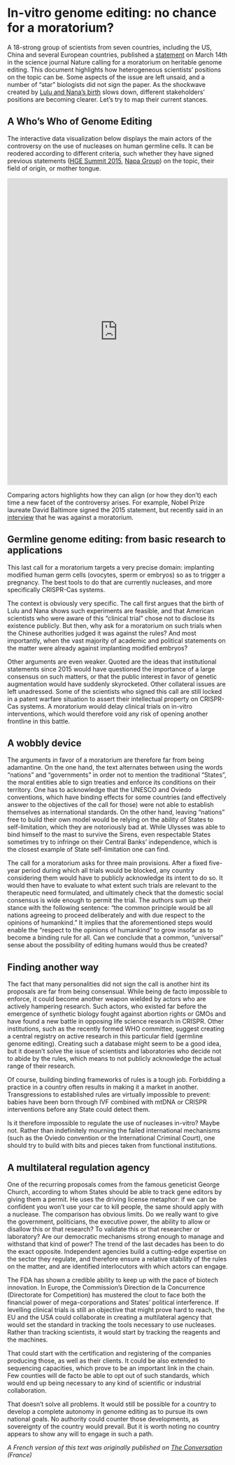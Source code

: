 # In-vitro genome editing: no chance for a moratorium?

A 18-strong group of scientists from seven countries, including the US, China and several European countries, published a [statement](https://www.nature.com/articles/d41586-019-00726-5) on March 14th in the science journal Nature calling for a moratorium on heritable genome editing. This document highlights how heterogeneous scientists’ positions on the topic can be. Some aspects of the issue are left unsaid, and a number of “star” biologists did not sign the paper. As the shockwave created by [Lulu and Nana’s birth](https://theconversation.com/que-savons-nous-de-lulu-et-nana-les-premiers-bebes-crispr-107969) slows down, different stakeholders’ positions are becoming clearer. Let’s try to map their current stances.

## A Who’s Who of Genome Editing
The interactive data visualization below displays the main actors of the controversy on the use of nucleases on human germline cells. It can be reodered according to different criteria, such whether they have signed previous statements ([HGE Summit 2015](http://www8.nationalacademies.org/onpinews/newsitem.aspx?RecordID=12032015a), [Napa Group](https://www.ncbi.nlm.nih.gov/pmc/articles/PMC4394183/)) on the topic, their field of origin, or mother tongue.

<iframe width="100%" height="700px" style="border:0px" src="https://guillaume-levrier.github.io/anthropotype-moratorium/index.html"></iframe>

Comparing actors highlights how they can align (or how they don’t) each time a new facet of the controversy arises. For example, Nobel Prize laureate David Baltimore signed the 2015 statement, but recently said in an [interview](https://www.sciencenews.org/article/nobel-prize-winner-david-baltimore-crispr-babies-ban) that he was against a moratorium.

## Germline genome editing: from basic research to applications
This last call for a moratorium targets a very precise domain: implanting modified human germ cells (ovocytes, sperm or embryos) so as to trigger a pregnancy. The best tools to do that are currently nucleases, and more specifically CRISPR-Cas systems.

The context is obviously very specific. The call first argues that the birth of Lulu and Nana shows such experiments are feasible, and that American scientists who were aware of this “clinical trial” chose not to disclose its existence publicly. But then, why ask for a moratorium on such trials when  the Chinese authorities judged it was against the rules? And most importantly, when the vast majority of academic and political statements on the matter were already against implanting modified embryos?

Other arguments are even weaker. Quoted are the ideas that institutional statements since 2015 would have questioned the importance of a large consensus on such matters, or that the public interest in favor of genetic augmentation would have suddenly skyrocketed. Other collateral issues are left unadressed. Some of the scientists who signed this call are still locked in a patent warfare situation to assert their intellectual property on CRISPR-Cas systems. A moratorium would delay clinical trials on in-vitro interventions, which would therefore void any risk of opening another frontline in this battle.

## A wobbly device
The arguments in favor of a moratorium are therefore far from being adamantine. On the one hand, the text alternates between using the words “nations” and “governments” in order not to mention the traditional “States”, the moral entities able to sign treaties and enforce its conditions on their territory. One has to acknowledge that the UNESCO and Oviedo conventions, which have binding effects for some countries (and effectively answer to the objectives of the call for those) were not able to establish themselves as international standards. On the other hand, leaving “nations” free to build their own model would be relying on the ability of States to self-limitation, which they are notoriously bad at. While Ulysses was able to bind himself to the mast to survive the Sirens, even respectable States sometimes try to infringe on their Central Banks’ independence, which is the closest example of State self-limitation one can find.

The call for a moratorium asks for three main provisions. After a fixed five-year period during which all trials would be blocked, any country considering them would have to publicly acknowledge its intent to do so. It would then have to evaluate to what extent such trials are relevant to the therapeutic need formulated, and ultimately check that the domestic social consensus is wide enough to permit the trial.
The authors sum up their stance with the following sentence: “the common principle would be all nations agreeing to proceed deliberately and with due respect to the opinions of humankind.” It implies that the aforementioned steps would enable the “respect to the opinions of humankind” to grow insofar as to become a binding rule for all. Can we conclude that a common, “universal” sense about the possibility of editing humans would thus be created?

## Finding another way
The fact that many personalities did not sign the call is another hint its proposals are far from being consensual. While being de facto impossible to enforce, it could become another weapon wielded by actors who are actively hampering research. Such actors, who existed far before the emergence of synthetic biology fought against abortion rights or GMOs and have found a new battle in opposing life science research in CRISPR.
Other institutions, such as the recently formed WHO committee, suggest creating a central registry on active research in this particular field (germline genome editing). Creating such a database might seem to be a good idea, but it doesn’t solve the issue of scientists and laboratories who decide not to abide by the rules, which means to not publicly acknowledge the actual range of their research.

Of course, building binding frameworks of rules is a tough job. Forbidding a practice in a country often results in making it a market in another. Transgressions to established rules are virtually impossible to prevent: babies have been born through IVF combined with mtDNA or CRISPR interventions before any State could detect them.

Is it therefore impossible to regulate the use of nucleases in-vitro? Maybe not. Rather than indefinitely mourning the failed international mechanisms (such as the Oviedo convention or the International Criminal Court), one should try to build with bits and pieces taken from functional institutions.

## A multilateral regulation agency
One of the recurring proposals comes from the famous geneticist George Church, according to whom States should be able to track gene editors by giving them a permit. He uses the driving license metaphor: if we can be confident you won’t use your car to kill people, the same should apply with a nuclease. The comparison has obvious limits. Do we really want to give the government, politicians, the executive power, the ability to allow or disallow this or that research? To validate this or that researcher or laboratory? Are our democratic mechanisms strong enough to manage and withstand that kind of power? The trend of the last decades has been to do the exact opposite. Independent agencies build a cutting-edge expertise on the sector they regulate, and therefore ensure a relative stability of the rules on the matter, and are identified interlocutors with which actors can engage.

The FDA has shown a credible ability to keep up with the pace of biotech innovation. In Europe, the Commission’s Direction de la Concurrence (Directorate for Competition) has mustered the clout to face both the financial power of mega-corporations and States’ political interference. If levelling clinical trials is still an objective that might prove hard to reach, the EU and the USA could collaborate in creating a multilateral agency that would set the standard in tracking the tools necessary to use nucleases. Rather than tracking scientists, it would start by tracking the reagents and the machines.

That could start with the certification and registering of the companies producing those, as well as their clients. It could be also extended to sequencing capacities, which prove to be an important link in the chain. Few counties will de facto be able to opt out of such standards, which would end up being necessary to any kind of scientific or industrial collaboration.

That doesn’t solve all problems. It would still be possible for a country to develop a complete autonomy in genome editing as to pursue its own national goals. No authority could counter those developments, as sovereignty of the country would prevail. But it is worth noting no country appears to show any will to engage in such a path. 

_A French version of this text was originally published on [The Conversation](https://theconversation.com/edition-du-genome-in-vitro-un-moratoire-impossible-114578) (France)_